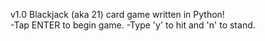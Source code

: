 v1.0 Blackjack (aka 21) card game written in Python!  
-Tap ENTER to begin game. 
-Type 'y' to hit and 'n' to stand.
